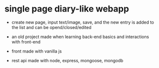 # single page diary-like webapp
- create new page, input text/image, save, and the new entry is added to the list and can be opend/closed/edited
- an old project made when learning back-end basics and interactions with front-end

- front made with vanilla js
- rest api made with node, express, mongoose, mongodb
